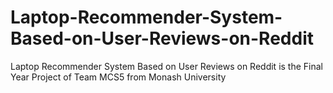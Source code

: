 # Laptop-Recommender-System-Based-on-User-Reviews-on-Reddit
Laptop Recommender System Based on User Reviews on Reddit is the Final Year Project of Team MCS5 from Monash University

